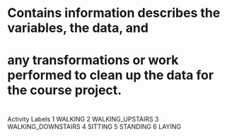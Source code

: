 # Contains information describes the variables, the data, and 
# any transformations or work performed to clean up the data for the course project.
# 

Activity Labels
1 WALKING
2 WALKING_UPSTAIRS
3 WALKING_DOWNSTAIRS
4 SITTING
5 STANDING
6 LAYING

